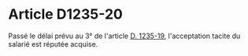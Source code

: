 # Article D1235-20

  
Passé le délai prévu au 3° de l'article [D. 1235-19][1], l'acceptation tacite du salarié est réputée acquise.

 [1]: /affichCodeArticle.do?cidTexte=LEGITEXT000006072050&idArticle=LEGIARTI000018483263&dateTexte=&categorieLien=cid